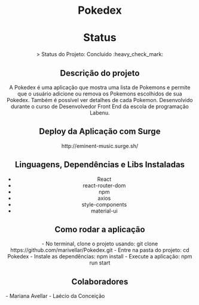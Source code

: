 <h1 align="center"> Pokedex </h1>

<h1 align="center"> Status </h1>

<p align="center" > > Status do Projeto: Concluido :heavy_check_mark: </p>

<h2 align="center"> Descrição do projeto </h2>

<p align="center">A Pokedex é uma aplicação que mostra uma lista de Pokemons e permite que o usuário adicione ou remova os Pokemons escolhidos de sua Pokedex. Também é possível ver detalhes de cada Pokemon. Desenvolvido durante o curso de Desenvolvedor Front End da escola de programação Labenu.</p>

<h2 align="center"> Deploy da Aplicação com Surge </h2>

<p align="center"> http://eminent-music.surge.sh/ </p>

<h2 align="center"> Linguagens, Dependências e Libs Instaladas </h2>

<ul align="center">
<li> React</li>
<li> react-router-dom</li>
<li> npm</li>
<li> axios</li>
<li> style-components</li>
<li> material-ui</li>
</ul>

<h2 align="center"> Como rodar a aplicação </h2>

<p align="center">
- No terminal, clone o projeto usando: git clone https://github.com/marivellar/Pokedex.git
- Entre na pasta do projeto: cd Pokedex
- Instale as dependências: npm install
- Execute a aplicação: npm run start
</p>

<h2 align="center"> Colaboradores </h2

<p align="center">
- Mariana Avellar
- Laécio da Conceição
</p>
